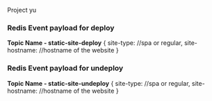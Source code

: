 Project yu
 
### Redis Event payload for deploy
**Topic Name - static-site-deploy**
{
    site-type: //spa or regular,
    site-hostname: //hostname of the website 
}

### Redis Event payload for undeploy
**Topic Name - static-site-undeploy**
{
    site-type: //spa or regular,
    site-hostname: //hostname of the website 
}